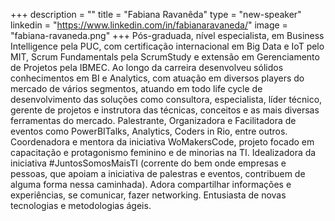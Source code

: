 +++
description = ""
title = "Fabiana Ravanêda"
type = "new-speaker"
linkedin = "https://www.linkedin.com/in/fabianaravaneda/"
image = "fabiana-ravaneda.png"
+++
Pós-graduada, nível especialista, em Business Intelligence pela PUC, com certificação internacional em Big Data e IoT pelo MIT, Scrum Fundamentals pela ScrumStudy e extensão em Gerenciamento de Projetos pela IBMEC.
Ao longo da carreira desenvolveu sólidos conhecimentos em BI e Analytics, com atuação em diversos players do mercado de vários segmentos, atuando em todo life cycle de desenvolvimento das soluções como consultora, especialista, líder técnico, gerente de projetos e instrutora das técnicas, conceitos e as mais diversas ferramentas do mercado.
Palestrante, Organizadora e Facilitadora de eventos como PowerBITalks, Analytics, Coders in Rio, entre outros. Coordenadora e mentora da iniciativa WoMakersCode, projeto focado em capacitação e protagonismo feminino e de minorias na TI. Idealizadora da iniciativa #JuntosSomosMaisTI (corrente do bem onde empresas e pessoas, que apoiam a iniciativa de palestras e eventos, contribuem de alguma forma nessa caminhada).
Adora compartilhar informações e experiências, se comunicar, fazer networking.  Entusiasta de novas tecnologias e metodologias ágeis.
